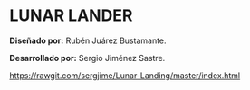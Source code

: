 # LUNAR LANDER


__Diseñado por:__ Rubén Juárez Bustamante.

__Desarrollado por:__ Sergio Jiménez Sastre.

https://rawgit.com/sergjime/Lunar-Landing/master/index.html
